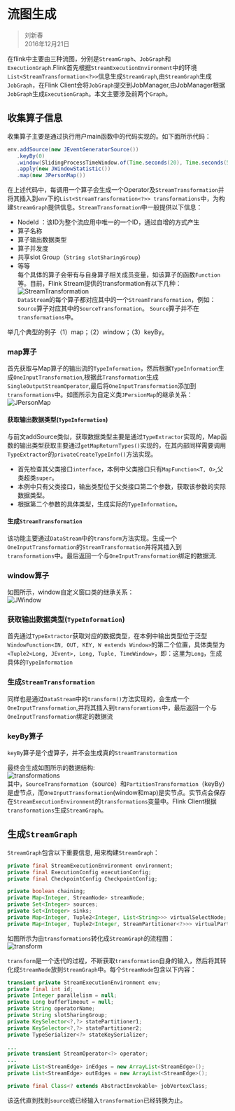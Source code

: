 # 流图生成   
> 刘新春    
> 2016年12月21日    

在flink中主要由三种流图，分别是`StreamGraph`、`JobGraph`和`ExecutionGraph`.Flink首先根据`StreamExecutionEnvironment`中的环境`List<StreamTransformation<?>>`信息生成`StreamGraph`,由`StreamGraph`生成`JobGraph`，在Flink Client会将`JobGraph`提交到JobManager,由JobManager根据`JobGraph`生成`ExecutionGraph`。本文主要涉及前两个`Graph`。

## 收集算子信息    

收集算子主要是通过执行用户main函数中的代码实现的。如下面所示代码：    
```java
env.addSource(new JEventGeneratorSource())
   .keyBy(0)
   .window(SlidingProcessTimeWindow.of(Time.seconds(20), Time.seconds(5)))
   .apply(new JWindowStatistic())
   .map(new JPersonMap())
```
在上述代码中，每调用一个算子会生成一个Operator及`StreamTransformation`并将其插入到`env`下的`List<StreamTransformation<?>> transformations`中，为构建`StreamGraph`提供信息。`StreamTransformation`中一般提供以下信息：
* NodeId ：该ID为整个流应用中唯一的一个ID，通过自增的方式产生    
* 算子名称    
* 算子输出数据类型   
* 算子并发度   
* 共享slot Group（`String slotSharingGroup`）
* 等等       
每个具体的算子会带有与自身算子相关成员变量，如该算子的函数`Function`等。目前，Flink Stream提供的transformation有以下几种：       
![StreamTransformation](./pictures/StreamTransformation.png)      
`DataStream`的每个算子都对应其中的一个`StreamTransformation`，例如：`Source`算子对应其中的`SourceTransformation`。 `Source`算子并不在`transformations`中。

举几个典型的例子（1）map；（2）window；（3）keyBy。

### map算子    

首先获取与Map算子的输出流的`TypeInformation`，然后根据`TypeInformation`生成`OneInputTransformation`,根据此`Transformation`生成`SingleOutputStreamOperator`,最后将`OneInputTransformation`添加到`transformations`中。如图所示为自定义类`JPersionMap`的继承关系：       
![JPersonMap](./pictures/JPersonMap.png)      

#### 获取输出数据类型(`TypeInformation`)    

与前文addSource类似，获取数据类型主要是通过`TypeExtractor`实现的，Map函数的输出类型获取主要通过`getMapReturnTypes()`实现的，在其内部同样需要调用`TypeExtractor`的`privateCreateTypeInfo()`方法实现。

* 首先检查其父类接口`interface`，本例中父类接口只有`MapFunction<T, O>`,父类超类`super`。    
* 本例中只有父类接口，输出类型位于父类接口第二个参数，获取该参数的实际数据类型。      
* 根据第二个参数的具体类型，生成实际的`TypeInformation`。

#### 生成`StreamTransformation`      

该功能主要通过`DataStream`中的`transform`方法实现。生成一个`OneInputTransformation`的`StreamTransformation`并将其插入到`transformations`中。最后返回一个与`OneInputTransformation`绑定的数据流.    

### window算子    

如图所示，window自定义窗口类的继承关系：    
![JWindow](./pictures/JWindow.png)

### 获取输出数据类型(`TypeInformation`)    
首先通过`TypeExtractor`获取对应的数据类型，在本例中输出类型位于泛型`WindowFunction<IN, OUT, KEY, W extends Window>`的第二个位置，具体类型为`<Tuple2<Long, JEvent>, Long, Tuple, TimeWindow>`，即：这里为`Long`，生成具体的`TypeInformation`

### 生成`StreamTransformation`   
同样也是通过`DataStream`中的`transform()`方法实现的，会生成一个`OneInputTransformation`,并将其插入到`transforamtions`中，最后返回一个与`OneInputTransformation`绑定的数据流

### keyBy算子     

`keyBy`算子是个虚算子，并不会生成真的`StreamTranstormation`

最终会生成如图所示的数据结构:    
![transformations](./pictures/transformations.png)    
其中，`SourceTransformation`（source）和`PartitionTransformation`（keyBy）是虚节点，而`OneInputTransformation`(window和map)是实节点。实节点会保存在`StreamExecutionEnvironment`的`transformations`变量中。Flink Client根据`transformations`生成`StreamGraph`。

## 生成`StreamGraph`     

`StreamGraph`包含以下重要信息, 用来构建`StreamGraph`：    
```java
private final StreamExecutionEnvironment environment;
private final ExecutionConfig executionConfig;
private final CheckpointConfig CheckpointConfig;

private boolean chaining;
private Map<Integer, StreamNode> streamNode;
private Set<Integer> sources;
private Set<Integer> sinks;
private Map<Integer, Tuple2<Integer, List<String>>> virtualSelectNode;
private Map<Integer, Tuple2<Integer, StreamPartitioner<?>>> virtualPartitionNodes;
```

如图所示为由`transformations`转化成`StreamGraph`的流程图：    
![transform](./pictures/transform.png)   

`transform`是一个迭代的过程，不断获取`transformation`自身的输入，然后将其转化成`StreamNode`放到`StreamGraph`中。每个`StreamNode`包含以下内容：    
```java
transient private StreamExecutionEnvironment env;
private final int id;
private Integer parallelism = null;
private Long bufferTimeout = null;
private String operatorName;
private String slotSharingGroup;
private KeySelector<?,?> statePartitioner1;
private KeySelector<?,?> statePartitioner2;
private TypeSerializer<?> stateKeySerializer;

...
private transient StreamOperator<?> operator;
...
private List<StreamEdge> inEdges = new ArrayList<StreamEdge>();
private List<StreamEdge> outEdges = new ArrayList<StreamEdge>();

private final Class<? extends AbstractInvokable> jobVertexClass;
```

该迭代直到找到`source`或已经输入`transformation`已经转换为止。
